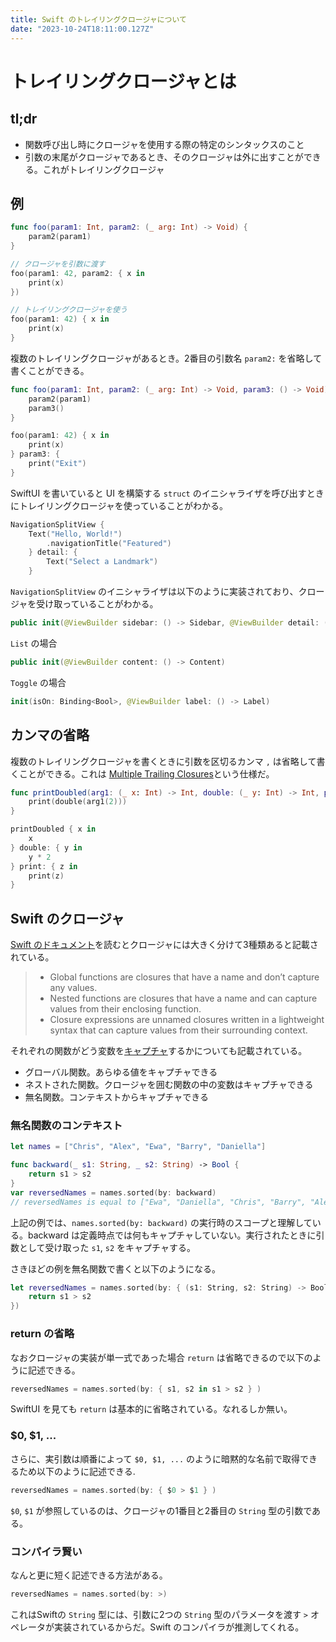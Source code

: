 ```yaml
---
title: Swift のトレイリングクロージャについて
date: "2023-10-24T18:11:00.127Z"
---
```


# トレイリングクロージャとは

## tl;dr

- 関数呼び出し時にクロージャを使用する際の特定のシンタックスのこと
- 引数の末尾がクロージャであるとき、そのクロージャは外に出すことができる。これがトレイリングクロージャ

## 例

```swift
func foo(param1: Int, param2: (_ arg: Int) -> Void) {
    param2(param1)
}

// クロージャを引数に渡す
foo(param1: 42, param2: { x in
    print(x)
})

// トレイリングクロージャを使う
foo(param1: 42) { x in
    print(x)
}
```

複数のトレイリングクロージャがあるとき。2番目の引数名 `param2:` を省略して書くことができる。

```swift
func foo(param1: Int, param2: (_ arg: Int) -> Void, param3: () -> Void) {
    param2(param1)
    param3()
}

foo(param1: 42) { x in
    print(x)
} param3: {
    print("Exit")
}
```

SwiftUI を書いていると UI を構築する `struct` のイニシャライザを呼び出すときにトレイリングクロージャを使っていることがわかる。

```swift
NavigationSplitView {
    Text("Hello, World!")
        .navigationTitle("Featured")
    } detail: {
        Text("Select a Landmark")
    }
```

`NavigationSplitView` のイニシャライザは以下のように実装されており、クロージャを受け取っていることがわかる。

```swift
public init(@ViewBuilder sidebar: () -> Sidebar, @ViewBuilder detail: () -> Detail) where Content == EmptyView
```

`List` の場合

```swift
public init(@ViewBuilder content: () -> Content)
```

`Toggle` の場合

```swift
init(isOn: Binding<Bool>, @ViewBuilder label: () -> Label)
```

## カンマの省略

複数のトレイリングクロージャを書くときに引数を区切るカンマ `,` は省略して書くことができる。これは [Multiple Trailing Closures](https://github.com/apple/swift-evolution/blob/main/proposals/0279-multiple-trailing-closures.md#multiple-trailing-closures)という仕様だ。

```swift
func printDoubled(arg1: (_ x: Int) -> Int, double: (_ y: Int) -> Int, print: (_ z: Int) -> Void) {
    print(double(arg1(2)))
}

printDoubled { x in
    x
} double: { y in
    y * 2
} print: { z in
    print(z)
}
```

## Swift のクロージャ

[Swift のドキュメント](https://docs.swift.org/swift-book/documentation/the-swift-programming-language/closures)を読むとクロージャには大きく分けて3種類あると記載されている。

> - Global functions are closures that have a name and don’t capture any values.
> - Nested functions are closures that have a name and can capture values from their enclosing function.
> - Closure expressions are unnamed closures written in a lightweight syntax that can capture values from their surrounding context.

それぞれの関数がどう変数を[キャプチャ](https://docs.swift.org/swift-book/documentation/the-swift-programming-language/closures#Capturing-Values)するかについても記載されている。

- グローバル関数。あらゆる値をキャプチャできる
- ネストされた関数。クロージャを囲む関数の中の変数はキャプチャできる
- 無名関数。コンテキストからキャプチャできる

### 無名関数のコンテキスト

```swift
let names = ["Chris", "Alex", "Ewa", "Barry", "Daniella"]

func backward(_ s1: String, _ s2: String) -> Bool {
    return s1 > s2
}
var reversedNames = names.sorted(by: backward)
// reversedNames is equal to ["Ewa", "Daniella", "Chris", "Barry", "Alex"]
```

上記の例では、`names.sorted(by: backward)` の実行時のスコープと理解している。backward は定義時点では何もキャプチャしていない。実行されたときに引数として受け取った `s1`, `s2` をキャプチャする。

さきほどの例を無名関数で書くと以下のようになる。

```swift
let reversedNames = names.sorted(by: { (s1: String, s2: String) -> Bool in
    return s1 > s2
})
```

### return の省略

なおクロージャの実装が単一式であった場合 `return` は省略できるので以下のように記述できる。

```swift
reversedNames = names.sorted(by: { s1, s2 in s1 > s2 } )
```

SwiftUI を見ても `return` は基本的に省略されている。なれるしか無い。

### $0, $1, ...

さらに、実引数は順番によって `$0, $1, ...` のように暗黙的な名前で取得できるため以下のように記述できる.

```swift
reversedNames = names.sorted(by: { $0 > $1 } )
```

`$0`, `$1` が参照しているのは、クロージャの1番目と2番目の `String` 型の引数である。

### コンパイラ賢い

なんと更に短く記述できる方法がある。

```swift
reversedNames = names.sorted(by: >)
```

これはSwiftの `String` 型には、引数に2つの `String` 型のパラメータを渡す `>` オペレータが実装されているからだ。Swift のコンパイラが推測してくれる。
